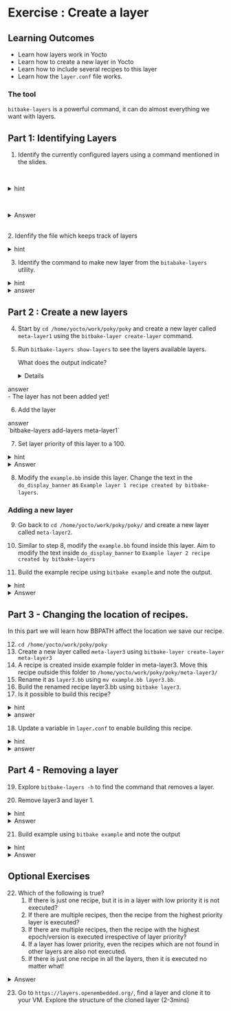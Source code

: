  # Exercise : Create a layer

## Learning Outcomes

* Learn how layers work in Yocto 
* Learn how to create a new layer in Yocto 
* Learn how to include several recipes to this layer
* Learn how the `layer.conf` file works.
### The tool
`bitbake-layers` is a powerful command, it can do almost everything we want with layers.

## Part 1: Identifying Layers

1. Identify the currently configured layers using a command mentioned in the slides.

    <details>
    <summary>hint</summary>
    `Which utility does this?`
    </details>

    <details>
    <summary>Answer</summary>
    - `bitbake-layers show-layers`
    </details>

    
      
2. Idenfify the file which keeps track of layers
    <details>
    <summary>hint</summary>
    `bblayers.conf`
    </details>

3. Identify the command to make new layer from the `bitabake-layers` utility.
<details>
<summary>hint</summary>
The help documentation gives us an hint
</details>

<details>
<summary>answer</summary>
	`bitbake-layers create-layer` is used to create a new layer
</details>


## Part 2 : Create a new layers

4. Start by `cd /home/yocto/work/poky/poky` and create a new layer called `meta-layer1` using the `bitbake-layer create-layer` command.

5. Run `bitbake-layers show-layers` to see the layers available layers. 
    
    What does the output indicate? 
   
   <details>
<summary>answer</summary>
	- The layer has not been added yet! 
</details>

6. Add the layer

<summary>answer</summary>
	`bitbake-layers add-layers meta-layer1`
</details>
    
7. Set layer priority of this layer to a 100.

<details>
<summary>hint</summary>
Check `layer.conf` inside the conf folder
</details>

<details>
<summary>Answer</summary>
- In `layer.conf` make this change `BBFILE_PRIORITY_meta-layer1 = "100"`
</details>

8. Modify the `example.bb` inside this layer. Change the text in the `do_display_banner` as  `Example layer 1 recipe created by bitbake-layers`.

### Adding a new layer

9.  Go back to `cd /home/yocto/work/poky/poky/` and create a new layer called `meta-layer2`.

10. Similar to step 8, modify the `example.bb` found inside this layer. Aim to modify the text inside `do_display_banner` to  `Example layer 2 recipe created by bitbake-layers` 

11. Build the example recipe using `bitbake example` and note the output.


<details>
<summary>hint</summary>
How does priority affect a layer?
</details>

<details>
<summary>Answer</summary>
- The layer with highest prio is executed, so our recipe in layer1 with priority 100 is executed instead of the newly created layer.
</details>


##  Part 3 - Changing the location of recipes.

In this part we will learn how BBPATH affect the location we save our recipe.

12. `cd /home/yocto/work/poky/poky`
13. Create a new layer called `meta-layer3` using `bitbake-layer create-layer meta-layer3`
14. A recipe is created inside example folder in meta-layer3. Move this recipe outside this folder to `/home/yocto/work/poky/poky/meta-layer3/`
15. Rename it as `layer3.bb` using `mv example.bb layer3.bb`.
16. Build the  renamed recipe layer3.bb using `bitbake layer3`. 
17. Is it possible to build this recipe?
<details>
<summary>hint</summary>
Is it in our path?
</details>

<details>
<summary>answer</summary>
	It is not possible to find this recipe as it it outside the file path.
</details>
  
18.  Update a variable in `layer.conf` to enable building this recipe.
<details>
<summary>hint</summary>
BBFILES should be changed
</details>

<details>
<summary>answer</summary>
	 Remove the one extra /* in the `BBFILES` variable this would make it possible to search the recipe in our folder.
	 
	`BBFILES += "${LAYERDIR}/recipes-*/*.bb \
            ${LAYERDIR}/recipes-*/*.bbappend"`

</details>

## Part 4 - Removing a layer
19. Explore `bitbake-layers -h` to find the command that removes a layer.

20.  Remove layer3 and layer 1. 
<details>
<summary>hint</summary>
its also a bitbake-layers command
</details>
   <details>
	<summary>Answer</summary>
	`bitbake-layers remove-layer meta-layer1`
	`bitbake-layers remove-layer meta-layer3`
</details>

21. Build example using `bitbake example` and note the output
<details>
<summary>hint</summary>
Where can i find example.bb?
</details>
   <details>
	<summary>Answer</summary>
	Example.bb is only found in layer2 so it is executed!
</details>

## Optional Exercises


22. Which of the following is true?
    1. If there is just one recipe, but it is in a layer with low priority it is not executed?
    2. If there are multiple recipes, then the recipe from the highest priority layer is executed?
    3. If there are multiple recipes, then the recipe with the highest epoch/version is executed irrespective of layer priority?
    4. If a layer has lower priority, even the recipes which are not found in other layers are also not executed.
    5. If there is just one recipe in all the layers, then it is executed no matter what!

</details>
   <details>
	<summary>Answer</summary>
	2 and 5
</details>


23. Go to `https://layers.openembedded.org/`, find a layer and clone it to your VM.
Explore the structure of the cloned layer (2-3mins)

